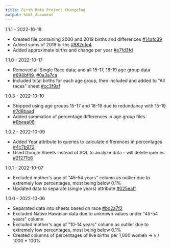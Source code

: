```yaml
---
title: Birth Rate Project Changelog
output: html_document
---
```


1.1.1 - 2022-10-18
* Created file containing 2000 and 2019 births and differences [#14afc39](https://github.com/chloelinli/chloelinli.github.io/commit/14afc393986f97d0e70346684a66ccefe4e3d0dc)
* Added sums of 2019 births [#882efe4](https://github.com/chloelinli/chloelinli.github.io/commit/882efe465271067b8051816c9f078cd21d6f11e1)
* Added approximate births and change per year [#e7fd3fd](https://github.com/chloelinli/chloelinli.github.io/commit/e7fd3fd3aa850184111c0bad278d9280d93b6036)

1.1.0 - 2022-10-17
* Removed all Single Race data; and all 15-17, 18-19 age group data [#898bf49](https://github.com/chloelinli/chloelinli.github.io/commit/898bf49deff4931c046a1d45b37f62ad1ed35db9), [#0a3a7ca](https://github.com/chloelinli/chloelinli.github.io/commit/0a3a7cae1fda1d42b243cbf5d2bc895eac607500)
* Included total births for each age group, then included and added to "All races" sheet [#cc3f9af](https://github.com/chloelinli/chloelinli.github.io/commit/cc3f9af70a648e2089dbbcd9df511604a1fee3a9)

1.0.3 - 2022-10-10
* Stopped using age groups 15-17 and 18-19 due to redundancy with 15-19 [#7d8baad](https://github.com/chloelinli/chloelinli.github.io/commit/7d8baad129ee517b3b0946679507fcdc3e907b26)
* Added summation of percentage differences in age group files [#8beaa08](https://github.com/chloelinli/chloelinli.github.io/commit/8beaa083473097cf10cfc3178899a2003f447433)

1.0.2 - 2022-10-09
* Added Year attribute to queries to calculate differences in percentages [#4c7b972](https://github.com/chloelinli/chloelinli.github.io/commit/4c7b972bea67e6abe8f7aaca7b454a2d58d49e58)
* Used Google Sheets instead of SQL to analyze data - will delete queries [#21271b8](https://github.com/chloelinli/chloelinli.github.io/commit/21271b8e01b4d08c1603e9597e1680e4c671f468)

1.0.1 - 2022-10-07
* Excluded mother's age of "45-54 years" column as outlier due to extremely low percentages, most being below 0.1%
* Updated data to separate (single years) attribute [#025eaff](https://github.com/chloelinli/chloelinli.github.io/commit/025eaffee9a075cd46b24a0b726a7cf0ddaf773d)

1.0.0 - 2022-10-06
* Separated data into sheets based on race [#bd2a7f2](https://github.com/chloelinli/chloelinli.github.io/commit/bd2a7f269cf8795f89969f2a48183b416d44c354)
* Excluded Native Hawaiian data due to unknown values under "45-54 years" column
* Excluded mother's age of "10-14 years" column as outlier due to extremely low percentages, most being below 0.1%
* Created columns of percentages of live births per 1,000 women -> v / 1000 * 100%
